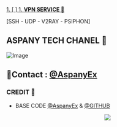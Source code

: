 
[1. [ ] 1. **VPN SERVICE 🚀** ](https://t.me/Aspany_tech_free)

[SSH - UDP - V2RAY - PSIPHON]

## ASPANY TECH CHANEL 🚀
![Image](https://github.com/user-attachments/assets/4a99ca92-6fbc-4f58-b839-d1b075df8cba)

## 🔽Contact : [@AspanyEx](https://t.me/AspanyEx)

### CREDIT 📩
- BASE CODE [@AspanyEx](https://t.me/AspanyEx) & [@GITHUB](https://github.com/Aspany-Tech/Aspany)
     <p align="center"><img src="https://img.shields.io/badge/%20ASPANY%20%C2%A9%202023CP%20By%20X-%20TECH%2C%20Inc-blue"></p> 
 <b> 
 </b> 
 <br> 
</details>
